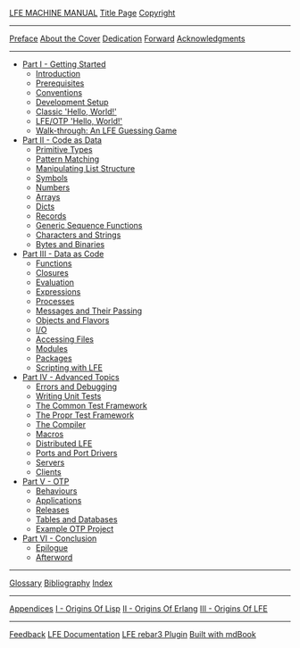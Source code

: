 [LFE MACHINE MANUAL](README.md)
[Title Page](fm/title-page.md)
[Copyright](fm/copyright.md)

--------------------

[Preface](preface/README.md)
[About the Cover](preface/about-cover.md)
[Dedication](preface/dedication.md)
[Forward](preface/forward.md)
[Acknowledgments](preface/acknowledgments.md)

--------------------

* [Part I - Getting Started]()
   * [Introduction](part1/intro/README.md)
   * [Prerequisites](part1/intro/prereq.md)
   * [Conventions](part1/intro/conventions.md)
   * [Development Setup](part1/intro/setup.md)
   * [Classic 'Hello, World!'](part1/intro/hw1.md)
   * [LFE/OTP 'Hello, World!'](part1/intro/hw1.md)
   * [Walk-through: An LFE Guessing Game](part1/intro/guessing-game/README.md)
* [Part II - Code as Data]()     
   * [Primitive Types](part2/data-types/README.md)
   * [Pattern Matching](part2/patterns/README.md)
   * [Manipulating List Structure](part2/mani-list/README.md)
   * [Symbols](part2/symbols/README.md)
   * [Numbers](part2/numbers/README.md)
   * [Arrays](part2/arrays/README.md)
   * [Dicts](part2/dicts/README.md)
   * [Records](part2/records/README.md)
   * [Generic Sequence Functions](part2/gen-seq/README.md)
   * [Characters and Strings](part2/chr-str/README.md)
   * [Bytes and Binaries](part2/byte-bin/README.md)
* [Part III - Data as Code]()
   * [Functions](part3/funs/README.md)
   * [Closures](part3/closures/README.md)
   * [Evaluation](part3/eval/README.md)
   * [Expressions](part3/expressioins/README.md)
   * [Processes](part3/processes/README.md)
   * [Messages and Their Passing](part3/msgs/README.md)
   * [Objects and Flavors](part3/objects/README.md)
   * [I/O](part3/io/README.md)
   * [Accessing Files](part3/files/README.md)
   * [Modules](part3/modules/README.md)
   * [Packages](part3/packages/README.md)
   * [Scripting with LFE](part3/scripting/README.md)
* [Part IV - Advanced Topics]()
   * [Errors and Debugging](part4/err-debug/README.md)
   * [Writing Unit Tests](part4/unit/README.md)
   * [The Common Test Framework](part4/ct/README.md)
   * [The Propr Test Framework](part4/propr/README.md)
   * [The Compiler](part4/compiler/README.md)
   * [Macros](part4/macros/README.md)
   * [Distributed LFE](part4/dist/README.md)
   * [Ports and Port Drivers](part4/ports/REAEDME.md)
   * [Servers](part4/servers/REAEDME.md)
   * [Clients](part4/clients/REAEDME.md)
* [Part V - OTP]()
   * [Behaviours](part5/behaviours/README.md)
   * [Applications](part5/apps/README.md)
   * [Releases](part5/rels/README.md)
   * [Tables and Databases](part5/data/README.md)
   * [Example OTP Project](part5/project/README.md)
* [Part VI - Conclusion]()
   * [Epilogue](part6/epilogue.md)
   * [Afterword](part6/afterward.md)

--------------------

[Glossary](epilogue/glossary.md)
[Bibliography](epilogue/bibliography.md)
[Index](epilogue/index.md)

--------------------

[Appendices]()
[I - Origins Of Lisp](appendices/lisp-history.md)
[II - Origins Of Erlang](appendices/erlang-history.md)
[III - Origins Of LFE](appendices/lfe-overview.md)

--------------------

[Feedback](feedback.md)
[LFE Documentation](redirects/docs.html)
[LFE rebar3 Plugin](redirects/rebar3.html)
[Built with mdBook](redirects/mdbook.html)
